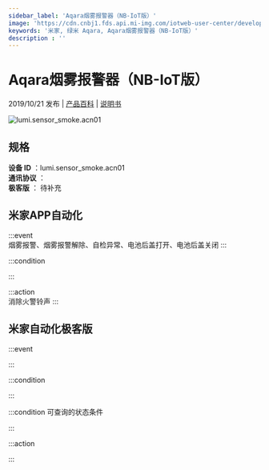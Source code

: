```yaml
---
sidebar_label: 'Aqara烟雾报警器（NB-IoT版）'
image: 'https://cdn.cnbj1.fds.api.mi-img.com/iotweb-user-center/developer_1678870989051EoUIGKFc.png?GalaxyAccessKeyId=AKVGLQWBOVIRQ3XLEW&Expires=9223372036854775807&Signature=RuKvHD7TLC2V3plNnkiUbjbxG1A='
keywords: '米家, 绿米 Aqara, Aqara烟雾报警器（NB-IoT版）'
description : ''
---
```

# Aqara烟雾报警器（NB-IoT版）

2019/10/21 发布 | [产品百科](https://home.mi.com/webapp/content/baike/product/index.html?model=lumi.sensor_smoke.acn01/) | [说明书](https://home.mi.com/views/introduction.html?model=lumi.sensor_smoke.acn01&region=cn)

![lumi.sensor_smoke.acn01](https://cdn.cnbj1.fds.api.mi-img.com/iotweb-user-center/developer_1678870989051EoUIGKFc.png?GalaxyAccessKeyId=AKVGLQWBOVIRQ3XLEW&Expires=9223372036854775807&Signature=RuKvHD7TLC2V3plNnkiUbjbxG1A=)

## 规格  
> 
**设备 ID** ：lumi.sensor_smoke.acn01  
**通讯协议** ：  
**极客版**  ： 待补充 


## 米家APP自动化  

:::event  
烟雾报警、烟雾报警解除、自检异常、电池后盖打开、电池后盖关闭
:::

:::condition  

:::

:::action   
消除火警铃声
:::

## 米家自动化极客版  

:::event  

:::

:::condition  

:::

:::condition 可查询的状态条件  

:::

:::action  

:::

        
